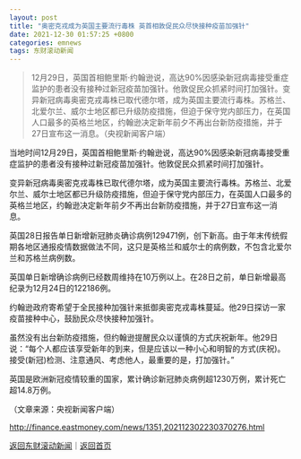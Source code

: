```yaml
---
layout: post
title: "奥密克戎成为英国主要流行毒株 英首相敦促民众尽快接种疫苗加强针"
date: 2021-12-30 01:57:25 +0800
categories: emnews
tags: 东财滚动新闻
---
```

> 12月29日，英国首相鲍里斯·约翰逊说，高达90%因感染新冠病毒接受重症监护的患者没有接种过新冠疫苗加强针。他敦促民众抓紧时间打加强针。变异新冠病毒奥密克戎毒株已取代德尔塔，成为英国主要流行毒株。苏格兰、北爱尔兰、威尔士地区都已升级防疫措施，但迫于保守党内部压力，在英国人口最多的英格兰地区，约翰逊决定新年前夕不再出台新防疫措施，并于27日宣布这一消息。（央视新闻客户端）

<p>当地时间12月29日，英国首相鲍里斯·约翰逊说，高达90%因感染新冠病毒接受重症监护的患者没有接种过新冠疫苗加强针。他敦促民众抓紧时间打加强针。</p>
 <p>变异新冠病毒奥密克戎毒株已取代德尔塔，成为英国主要流行毒株。苏格兰、北爱尔兰、威尔士地区都已升级防疫措施，但迫于保守党内部压力，在英国人口最多的英格兰地区，约翰逊决定新年前夕不再出台新防疫措施，并于27日宣布这一消息。</p>
 <p>英国28日报告单日新增新冠肺炎确诊病例129471例，创下新高。由于年末传统假期各地区通报疫情数据做法不同，这只是英格兰和威尔士的病例数，不包含北爱尔兰和苏格兰病例数。</p>
 <p>英国单日新增确诊病例已经数周维持在10万例以上。在28日之前，单日新增最高纪录为12月24日的122186例。</p>
 <p>约翰逊政府寄希望于全民接种加强针来抵御奥密克戎毒株蔓延。他29日探访一家疫苗接种中心，鼓励民众尽快接种加强针。</p>
 <p>虽然没有出台新防疫措施，但约翰逊提醒民众以谨慎的方式庆祝新年。他29日说：“每个人都应该享受新年的到来，但是应该以一种小心和明智的方式(庆祝)。接受(新冠)检测、注意通风、考虑他人，最重要的是，打加强针。”</p>
 <p>英国是欧洲新冠疫情较重的国家，累计确诊新冠肺炎病例超1230万例，累计死亡超14.8万例。</p><p class="em_media">（文章来源：央视新闻客户端）</p>

<http://finance.eastmoney.com/news/1351,202112302230370276.html>

[返回东财滚动新闻](//finews.withounder.com/emnews/)｜[返回首页](//finews.withounder.com/)